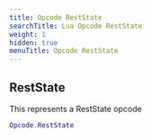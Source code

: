 ```yaml
---
title: Opcode RestState
searchTitle: Lua Opcode RestState
weight: 1
hidden: true
menuTitle: Opcode RestState
---
```

## RestState

This represents a RestState opcode
```lua
Opcode.RestState
```